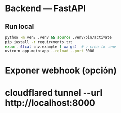 # Backend — FastAPI

## Run local
```bash
python -m venv .venv && source .venv/bin/activate
pip install -r requirements.txt
export $(cat env.example | xargs)  # o crea tu .env
uvicorn app.main:app --reload --port 8000
```

# Exponer webhook (opción)
# cloudflared tunnel --url http://localhost:8000
